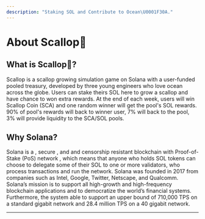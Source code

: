 ```yaml
---
description: "Staking SOL and Contribute to Ocean\U0001F30A."
---
```


# About Scallop🦪

## **What is Scallop**🦪**?**

Scallop is a scallop growing simulation game on Solana with a user-funded pooled treasury, developed by three young engineers who love ocean across the globe. Users can stake theirs SOL here to grow a scallop and have chance to won extra rewards. At the end of each week, users will win Scallop Coin \(SCA\) and one random winner will get the pool's SOL rewards. 90% of pool's rewards will back to winner user, 7% will back to the pool, 3% will provide liquidity to the SCA/SOL pools.

## **Why Solana?**

Solana is a , secure , and and censorship resistant blockchain with Proof-of-Stake \(PoS\) network , which means that anyone who holds SOL tokens can choose to delegate some of their SOL to one or more validators, who process transactions and run the network. Solana was founded in 2017 from companies such as Intel, Google, Twitter, Netscape, and Qualcomm. Solana’s mission is to support all high-growth and high-frequency blockchain applications and to democratize the world’s financial systems. Furthermore, the system able to support an upper bound of 710,000 TPS on a standard gigabit network and 28.4 million TPS on a 40 gigabit network.  
****  
  


